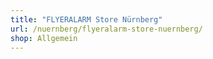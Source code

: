 ```yaml
---
title: "FLYERALARM Store Nürnberg"
url: /nuernberg/flyeralarm-store-nuernberg/
shop: Allgemein
---
```

